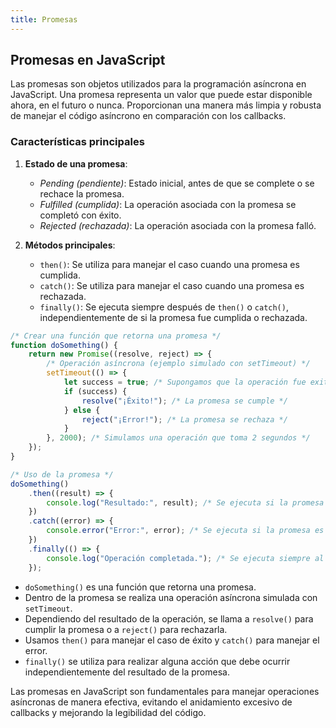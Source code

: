 ```yaml
---
title: Promesas
---
```


## Promesas en JavaScript

Las promesas son objetos utilizados para la programación asíncrona en JavaScript. Una promesa representa un valor que puede estar disponible ahora, en el futuro o nunca. Proporcionan una manera más limpia y robusta de manejar el código asíncrono en comparación con los callbacks.

### Características principales

1. **Estado de una promesa**: 

    * *Pending (pendiente)*: Estado inicial, antes de que se complete o se rechace la promesa.
    * *Fulfilled (cumplida)*: La operación asociada con la promesa se completó con éxito.
    * *Rejected (rechazada)*: La operación asociada con la promesa falló.

2. **Métodos principales**:

    * `then()`: Se utiliza para manejar el caso cuando una promesa es cumplida.
    * `catch()`: Se utiliza para manejar el caso cuando una promesa es rechazada.
    * `finally()`: Se ejecuta siempre después de `then()` o `catch()`, independientemente de si la promesa fue cumplida o rechazada.

```javascript
/* Crear una función que retorna una promesa */
function doSomething() {
    return new Promise((resolve, reject) => {
        /* Operación asíncrona (ejemplo simulado con setTimeout) */
        setTimeout(() => {
            let success = true; /* Supongamos que la operación fue exitosa */
            if (success) {
                resolve("¡Éxito!"); /* La promesa se cumple */
            } else {
                reject("¡Error!"); /* La promesa se rechaza */
            }
        }, 2000); /* Simulamos una operación que toma 2 segundos */
    });
}

/* Uso de la promesa */
doSomething()
    .then((result) => {
        console.log("Resultado:", result); /* Se ejecuta si la promesa se cumple */
    })
    .catch((error) => {
        console.error("Error:", error); /* Se ejecuta si la promesa es rechazada */
    })
    .finally(() => {
        console.log("Operación completada."); /* Se ejecuta siempre al final */
    });
```

* `doSomething()` es una función que retorna una promesa.
* Dentro de la promesa se realiza una operación asíncrona simulada con `setTimeout`.
* Dependiendo del resultado de la operación, se llama a `resolve()` para cumplir la promesa o a `reject()` para rechazarla.
* Usamos `then()` para manejar el caso de éxito y `catch()` para manejar el error.
* `finally()` se utiliza para realizar alguna acción que debe ocurrir independientemente del resultado de la promesa.

Las promesas en JavaScript son fundamentales para manejar operaciones asíncronas de manera efectiva, evitando el anidamiento excesivo de callbacks y mejorando la legibilidad del código.